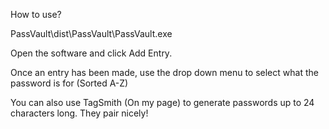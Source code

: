 How to use?

PassVault\dist\PassVault\PassVault.exe

Open the software and click Add Entry.

Once an entry has been made, use the drop down menu to select what the password is for (Sorted A-Z)

You can also use TagSmith (On my page) to generate passwords up to 24 characters long. They pair nicely!
